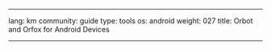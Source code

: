

---

lang: km
community: guide
type: tools
os: android
weight: 027
title: Orbot and Orfox for Android Devices

---

<stub>

